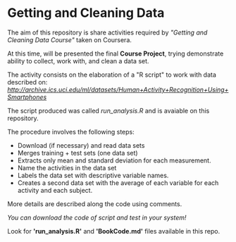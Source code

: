 Getting and Cleaning Data
=========================

The aim of this repository is share activities required by *"Getting and Cleaning Data Course"* taken on Coursera.

At this time, will be presented the final **Course Project**, trying demonstrate ability to collect, work with, and clean a data set.

The activity consists on the elaboration of a "R script" to work with data described on:
*http://archive.ics.uci.edu/ml/datasets/Human+Activity+Recognition+Using+Smartphones*

The script produced was called *run_analysis.R* and is avaiable on this repository.

The procedure involves the following steps:
* Download (if necessary) and read data sets
* Merges training + test sets (one data set)
* Extracts only mean and standard deviation for each measurement. 
* Name the activities in the data set
* Labels the data set with descriptive variable names. 
* Creates a second data set with the average of each variable for each activity and each subject.

More details are described along the code using comments.

*You can download the code of script and test in your system!*

Look for **'run_analysis.R'** and **'BookCode.md'** files available in this repo.
